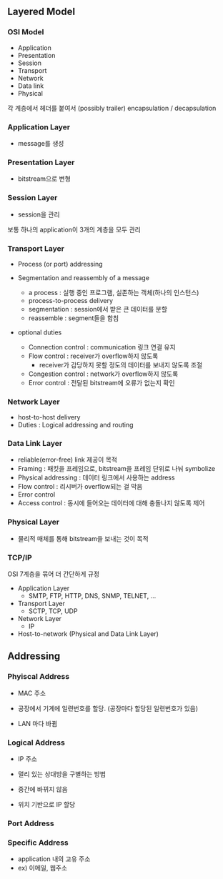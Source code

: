 ## Layered Model

### OSI Model

* Application
* Presentation
* Session
* Transport
* Network
* Data link
* Physical

각 계층에서 헤더를 붙여서 (possibly trailer) encapsulation / decapsulation

### Application Layer

* message를 생성

### Presentation Layer

* bitstream으로 변형

### Session Layer

* session을 관리

보통 하나의 application이 3개의 계층을 모두 관리

### Transport Layer

* Process (or port) addressing
* Segmentation and reassembly of a message
  * a process : 실행 중인 프로그램, 실존하는 객체(하나의 인스턴스)
  * process-to-process delivery
  * segmentation : session에서 받은 큰 데이터를 분할
  * reassemble : segment들을 합침

* optional duties
  * Connection control : communication 링크 연결 유지
  * Flow control : receiver가 overflow하지 않도록
    * receiver가 감당하지 못할 정도의 데이터를 보내지 않도록 조절
  * Congestion control : network가 overflow하지 않도록
  * Error control : 전달된 bitstream에 오류가 없는지 확인

### Network Layer

* host-to-host delivery
* Duties : Logical addressing and routing

### Data Link Layer

* reliable(error-free) link 제공이 목적
* Framing : 패킷을 프레임으로, bitstream을 프레임 단위로 나눠 symbolize
* Physical addressing : 데이터 링크에서 사용하는 address
* Flow control : 리시버가 overflow되는 걸 막음
* Error control
* Access control : 동시에 들어오는 데이터에 대해 충돌나지 않도록 제어

### Physical Layer

* 물리적 매체를 통해 bitstream을 보내는 것이 목적

### TCP/IP

OSI 7계층을 묶어 더 간단하게 규정

* Application Layer
  * SMTP, FTP, HTTP, DNS, SNMP, TELNET, ...
* Transport Layer
  * SCTP, TCP, UDP
* Network Layer
  * IP
* Host-to-network (Physical and Data Link Layer)

## Addressing

### Phyiscal Address

* MAC 주소
* 공장에서 기계에 일련번호를 할당. (공장마다 할당된 일련번호가 있음)

* LAN 마다 바뀜

 ### Logical Address

* IP 주소

* 멀리 있는 상대방을 구별하는 방법
* 중간에 바뀌지 않음
* 위치 기반으로 IP 할당

### Port Address

### Specific Address

* application 내의 고유 주소
* ex) 이메일, 웹주소
